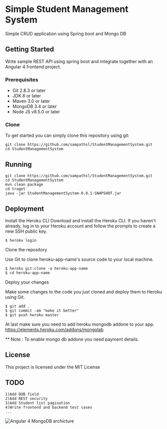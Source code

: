 # Simple Student Management System
Simple CRUD application using Spring boot and Mongo DB

## Getting Started

Write sample REST API using spring boot and integrate together with an Angular 4 
frontend project.

### Prerequisites

* Git 2.8.3 or later
* JDK 8 or later
* Maven 3.0 or later
* MongoDB 3.4 or later
* Node JS v8.5.0 or later

### Clone
To get started you can simply clone this repository using git:
```
git clone https://github.com/sampathsl/StudentManagementSystem.git
cd StudentManagementSystem
```

## Running

```
git clone https://github.com/sampathsl/StudentManagementSystem.git
cd StudentManagementSystem
mvn clean package
cd traget
java -jar StudentManagementSystem-0.0.1-SNAPSHOT.jar
```

## Deployment

Install the Heroku CLI
Download and install the Heroku CLI.
If you haven't already, log in to your Heroku account and follow the prompts to create a new SSH public key.
```
$ heroku login
```
Clone the repository

Use Git to clone heroku-app-name's source code to your local machine.

```
$ heroku git:clone -a heroku-app-name
$ cd heroku-app-name
```
Deploy your changes

Make some changes to the code you just cloned and deploy them to Heroku using Git.

```
$ git add .
$ git commit -am "make it better"
$ git push heroku master
```

At last make sure you need to add heroku mongodb addone to your app.
https://elements.heroku.com/addons/mongolab

** Note : To enable mongo db addone you need payment details.

## License

This project is licensed under the MIT License

## TODO

    1)Add DOB field
    2)Add REST security
    3)Add Student list pagination
    4)Write frontend and backend test cases
    ...

![Angular 4 MongoDB archicture](http://www.davismol.net/wp-content/uploads/2017/07/000-Spring-Boot-and-AngularJS-4-Web-Application-Architecture-Layers-228x300.png)



